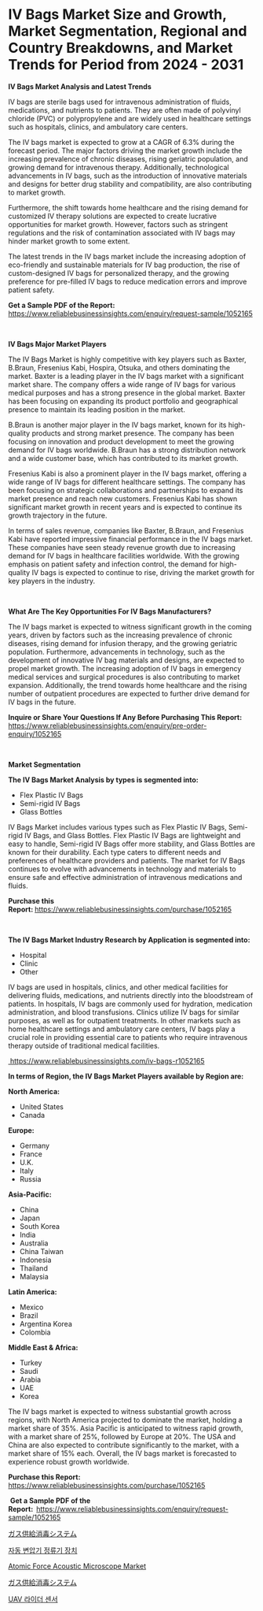<p><h1>IV Bags Market Size and Growth, Market Segmentation, Regional and Country Breakdowns, and Market Trends for Period from 2024 -  2031</h1></p><p><strong>IV Bags Market Analysis and Latest Trends</strong></p>
<p><p>IV bags are sterile bags used for intravenous administration of fluids, medications, and nutrients to patients. They are often made of polyvinyl chloride (PVC) or polypropylene and are widely used in healthcare settings such as hospitals, clinics, and ambulatory care centers.</p><p>The IV bags market is expected to grow at a CAGR of 6.3% during the forecast period. The major factors driving the market growth include the increasing prevalence of chronic diseases, rising geriatric population, and growing demand for intravenous therapy. Additionally, technological advancements in IV bags, such as the introduction of innovative materials and designs for better drug stability and compatibility, are also contributing to market growth.</p><p>Furthermore, the shift towards home healthcare and the rising demand for customized IV therapy solutions are expected to create lucrative opportunities for market growth. However, factors such as stringent regulations and the risk of contamination associated with IV bags may hinder market growth to some extent.</p><p>The latest trends in the IV bags market include the increasing adoption of eco-friendly and sustainable materials for IV bag production, the rise of custom-designed IV bags for personalized therapy, and the growing preference for pre-filled IV bags to reduce medication errors and improve patient safety.</p></p>
<p><strong>Get a Sample PDF of the Report:&nbsp;</strong> <a href="https://www.reliablebusinessinsights.com/enquiry/request-sample/1052165">https://www.reliablebusinessinsights.com/enquiry/request-sample/1052165</a></p>
<p>&nbsp;</p>
<p><strong>IV Bags Major Market Players</strong></p>
<p><p>The IV Bags Market is highly competitive with key players such as Baxter, B.Braun, Fresenius Kabi, Hospira, Otsuka, and others dominating the market. Baxter is a leading player in the IV bags market with a significant market share. The company offers a wide range of IV bags for various medical purposes and has a strong presence in the global market. Baxter has been focusing on expanding its product portfolio and geographical presence to maintain its leading position in the market.</p><p>B.Braun is another major player in the IV bags market, known for its high-quality products and strong market presence. The company has been focusing on innovation and product development to meet the growing demand for IV bags worldwide. B.Braun has a strong distribution network and a wide customer base, which has contributed to its market growth.</p><p>Fresenius Kabi is also a prominent player in the IV bags market, offering a wide range of IV bags for different healthcare settings. The company has been focusing on strategic collaborations and partnerships to expand its market presence and reach new customers. Fresenius Kabi has shown significant market growth in recent years and is expected to continue its growth trajectory in the future.</p><p>In terms of sales revenue, companies like Baxter, B.Braun, and Fresenius Kabi have reported impressive financial performance in the IV bags market. These companies have seen steady revenue growth due to increasing demand for IV bags in healthcare facilities worldwide. With the growing emphasis on patient safety and infection control, the demand for high-quality IV bags is expected to continue to rise, driving the market growth for key players in the industry.</p></p>
<p>&nbsp;</p>
<p><strong>What Are The Key Opportunities For IV Bags Manufacturers?</strong></p>
<p><p>The IV bags market is expected to witness significant growth in the coming years, driven by factors such as the increasing prevalence of chronic diseases, rising demand for infusion therapy, and the growing geriatric population. Furthermore, advancements in technology, such as the development of innovative IV bag materials and designs, are expected to propel market growth. The increasing adoption of IV bags in emergency medical services and surgical procedures is also contributing to market expansion. Additionally, the trend towards home healthcare and the rising number of outpatient procedures are expected to further drive demand for IV bags in the future.</p></p>
<p><strong>Inquire or Share Your Questions If Any Before Purchasing This Report:</strong> <a href="https://www.reliablebusinessinsights.com/enquiry/pre-order-enquiry/1052165">https://www.reliablebusinessinsights.com/enquiry/pre-order-enquiry/1052165</a></p>
<p>&nbsp;</p>
<p><strong>Market Segmentation</strong></p>
<p><strong>The IV Bags Market Analysis by types is segmented into:</strong></p>
<p><ul><li>Flex Plastic IV Bags</li><li>Semi-rigid IV Bags</li><li>Glass Bottles</li></ul></p>
<p><p>IV Bags Market includes various types such as Flex Plastic IV Bags, Semi-rigid IV Bags, and Glass Bottles. Flex Plastic IV Bags are lightweight and easy to handle, Semi-rigid IV Bags offer more stability, and Glass Bottles are known for their durability. Each type caters to different needs and preferences of healthcare providers and patients. The market for IV Bags continues to evolve with advancements in technology and materials to ensure safe and effective administration of intravenous medications and fluids.</p></p>
<p><strong>Purchase this Report:&nbsp;</strong><a href="https://www.reliablebusinessinsights.com/purchase/1052165">https://www.reliablebusinessinsights.com/purchase/1052165</a></p>
<p>&nbsp;</p>
<p><strong>The IV Bags Market Industry Research by Application is segmented into:</strong></p>
<p><ul><li>Hospital</li><li>Clinic</li><li>Other</li></ul></p>
<p><p>IV bags are used in hospitals, clinics, and other medical facilities for delivering fluids, medications, and nutrients directly into the bloodstream of patients. In hospitals, IV bags are commonly used for hydration, medication administration, and blood transfusions. Clinics utilize IV bags for similar purposes, as well as for outpatient treatments. In other markets such as home healthcare settings and ambulatory care centers, IV bags play a crucial role in providing essential care to patients who require intravenous therapy outside of traditional medical facilities.</p></p>
<p><a href="https://www.reliablebusinessinsights.com/iv-bags-r1052165">&nbsp;https://www.reliablebusinessinsights.com/iv-bags-r1052165</a></p>
<p><strong>In terms of Region, the IV Bags Market Players available by Region are:</strong></p>
<p>
    <p> <strong> North America: </strong>
        <ul>
            <li>United States</li>
            <li>Canada</li>
        </ul>
        </p> 
    <p> <strong> Europe: </strong>
        <ul>
            <li>Germany</li>
            <li>France</li>
            <li>U.K.</li>
            <li>Italy</li>
            <li>Russia</li>
        </ul>
        </p> 
    <p> <strong> Asia-Pacific: </strong>
        <ul>
            <li>China</li>
            <li>Japan</li>
            <li>South Korea</li>
            <li>India</li>
            <li>Australia</li>
            <li>China Taiwan</li>
            <li>Indonesia</li>
            <li>Thailand</li>
            <li>Malaysia</li>
        </ul>
        </p> 
    <p> <strong> Latin America: </strong>
        <ul>
            <li>Mexico</li>
            <li>Brazil</li>
            <li>Argentina Korea</li>
            <li>Colombia</li>
        </ul>
        </p> 
    <p> <strong> Middle East & Africa: </strong>
        <ul>
            <li>Turkey</li>
            <li>Saudi</li>
            <li>Arabia</li>
            <li>UAE</li>
            <li>Korea</li>
        </ul>
    </p>
    </p>
<p><p>The IV bags market is expected to witness substantial growth across regions, with North America projected to dominate the market, holding a market share of 35%. Asia Pacific is anticipated to witness rapid growth, with a market share of 25%, followed by Europe at 20%. The USA and China are also expected to contribute significantly to the market, with a market share of 15% each. Overall, the IV bags market is forecasted to experience robust growth worldwide.</p></p>
<p><strong>Purchase this Report: </strong><a href="https://www.reliablebusinessinsights.com/purchase/1052165">https://www.reliablebusinessinsights.com/purchase/1052165</a></p>
<p>&nbsp;<strong>Get a Sample PDF of the Report:&nbsp;&nbsp;</strong><a href="https://www.reliablebusinessinsights.com/enquiry/request-sample/1052165">https://www.reliablebusinessinsights.com/enquiry/request-sample/1052165</a></p>
<p><strong></strong></p>
<p><p><a href="https://github.com/leigh4852023/Market-Research-Report-List-1/blob/main/2161269167032.md">ガス供給消毒システム</a></p><p><a href="https://github.com/Wesleyeilly8796202/Market-Research-Report-List-1/blob/main/9523819180195.md">자동 변압기 정류기 장치</a></p><p><a href="https://github.com/fauzi1101fauzi/Market-Research-Report-List-1/blob/main/atomic-force-acoustic-microscope-market.md">Atomic Force Acoustic Microscope Market</a></p><p><a href="https://github.com/SimeonBode1/Market-Research-Report-List-1/blob/main/7436526167033.md">ガス供給消毒システム</a></p><p><a href="https://github.com/fatmarawatan39/Market-Research-Report-List-1/blob/main/8563964180194.md">UAV 라이더 센서</a></p></p>